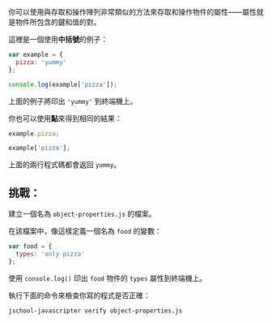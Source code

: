 你可以使用與存取和操作陣列非常類似的方法來存取和操作物件的屬性——屬性就是物件所包含的鍵和值的對。

這裡是一個使用**中括號**的例子：

```js
var example = {
  pizza: 'yummy'
};

console.log(example['pizza']);
```

上面的例子將印出 `'yummy'` 到終端機上。

你也可以使用**點**來得到相同的結果：

```js
example.pizza;

example['pizza'];
```

上面的兩行程式碼都會返回 `yummy`。

## 挑戰：

建立一個名為 `object-properties.js` 的檔案。

在該檔案中，像這樣定義一個名為 `food` 的變數：

```js
var food = {
  types: 'only pizza'
};
```

使用 `console.log()` 印出 `food` 物件的 `types` 屬性到終端機上。

執行下面的命令來檢查你寫的程式是否正確：

```bash
jschool-javascripter verify object-properties.js
```
